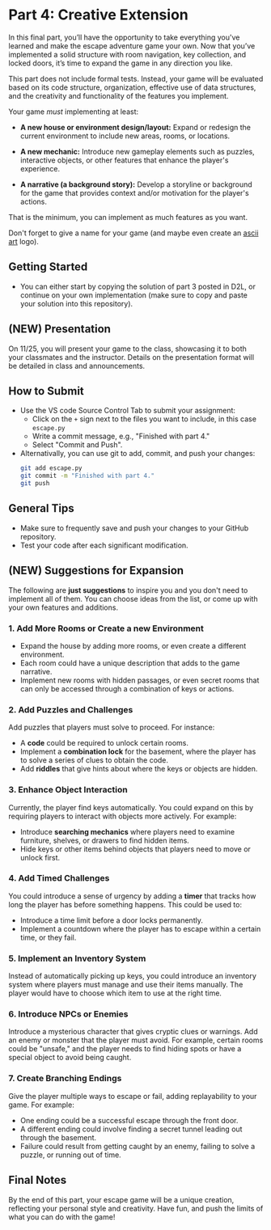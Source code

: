 
# Part 4: Creative Extension

In this final part, you’ll have the opportunity to take everything you've learned and make the escape adventure game your own. Now that you’ve implemented a solid structure with room navigation, key collection, and locked doors, it’s time to expand the game in any direction you like.

This part does not include formal tests. Instead, your game will be evaluated based on its code structure, organization, effective use of data structures, and the creativity and functionality of the features you implement.

Your game *must* implementing at least:

- **A new house or environment design/layout:** Expand or redesign the current environment to include new areas, rooms, or locations.

- **A new mechanic:** Introduce new gameplay elements such as puzzles, interactive objects, or other features that enhance the player's experience.

- **A narrative (a background story):** Develop a storyline or background for the game that provides context and/or motivation for the player's actions.

That is the minimum, you can implement as much features as you want.

Don't forget to give a name for your game (and maybe even create an [ascii art](https://en.wikipedia.org/wiki/ASCII_art) logo).

## Getting Started
- You can either start by copying the solution of part 3 posted in D2L, or continue on your own implementation (make sure to copy and paste your solution into this repository).

## (NEW) Presentation
On 11/25, you will present your game to the class, showcasing it to both your classmates and the instructor. Details on the presentation format will be detailed in class and announcements.

## How to Submit

- Use the VS code Source Control Tab to submit your assignment:
    - Click on the `+` sign next to the files you want to include, in this case `escape.py`
    - Write a commit message, e.g., "Finished with part 4."
    - Select "Commit and Push".
- Alternativally, you can use git to add, commit, and push your changes:
    ```bash
    git add escape.py
    git commit -m "Finished with part 4."
    git push
    ```



## General Tips
- Make sure to frequently save and push your changes to your GitHub repository.
- Test your code after each significant modification.

## (NEW) Suggestions for Expansion

The following are **just suggestions** to inspire you and you don't need to implement all of them. You can choose ideas from the list, or come up with your own features and additions.


### 1. Add More Rooms or Create a new Environment
- Expand the house by adding more rooms, or even create a different environment. 
- Each room could have a unique description that adds to the game narrative.
- Implement new rooms with hidden passages, or even secret rooms that can only be accessed through a combination of keys or actions.


### 2. Add Puzzles and Challenges
Add puzzles that players must solve to proceed. For instance:
- A **code** could be required to unlock certain rooms.
- Implement a **combination lock** for the basement, where the player has to solve a series of clues to obtain the code.
- Add **riddles** that give hints about where the keys or objects are hidden.

### 3. Enhance Object Interaction
Currently, the player find keys automatically. You could expand on this by requiring players to interact with objects more actively. For example:
- Introduce **searching mechanics** where players need to examine furniture, shelves, or drawers to find hidden items.
- Hide keys or other items behind objects that players need to move or unlock first.
  
### 4. Add Timed Challenges
You could introduce a sense of urgency by adding a **timer** that tracks how long the player has before something happens. This could be used to:
- Introduce a time limit before a door locks permanently.
- Implement a countdown where the player has to escape within a certain time, or they fail.

### 5. Implement an Inventory System
Instead of automatically picking up keys, you could introduce an inventory system where players must manage and use their items manually. The player would have to choose which item to use at the right time.

### 6. Introduce NPCs or Enemies
Introduce a mysterious character that gives cryptic clues or warnings.
Add an enemy or monster that the player must avoid. For example, certain rooms could be "unsafe," and the player needs to find hiding spots or have a special object to avoid being caught.

### 7. Create Branching Endings
Give the player multiple ways to escape or fail, adding replayability to your game. For example:
- One ending could be a successful escape through the front door.
- A different ending could involve finding a secret tunnel leading out through the basement.
- Failure could result from getting caught by an enemy, failing to solve a puzzle, or running out of time.

## Final Notes
By the end of this part, your escape game will be a unique creation, reflecting your personal style and creativity. Have fun, and push the limits of what you can do with the game!
